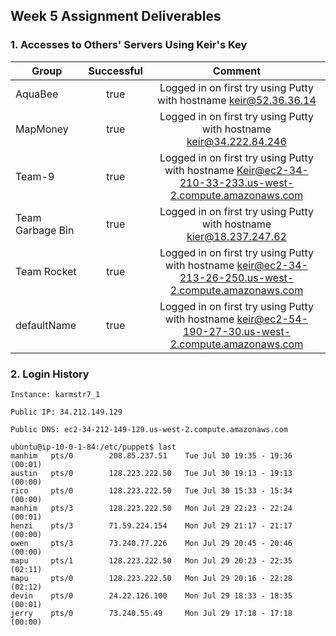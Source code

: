 ## Week 5 Assignment Deliverables

### 1. Accesses to Others' Servers Using Keir's Key
| Group             | Successful    | Comment                   |
| -------           | :---:         | :---:                     |
| AquaBee           |   true        | Logged in on first try using Putty with hostname keir@52.36.36.14     |
| MapMoney          |   true        | Logged in on first try using Putty with hostname keir@34.222.84.246   |
| Team-9            |   true        | Logged in on first try using Putty with hostname Keir@ec2-34-210-33-233.us-west-2.compute.amazonaws.com   |
| Team Garbage Bin  |   true        | Logged in on first try using Putty with hostname kier@18.237.247.62   |
| Team Rocket       |   true        | Logged in on first try using Putty with hostname keir@ec2-34-213-26-250.us-west-2.compute.amazonaws.com   |
| defaultName       |   true        | Logged in on first try using Putty with hostname keir@ec2-54-190-27-30.us-west-2.compute.amazonaws.com    |
    
### 2. Login History

`Instance: karmstr7_1`

``Public IP: 34.212.149.129``

``Public DNS: ec2-34-212-149-129.us-west-2.compute.amazonaws.com``

```
ubuntu@ip-10-0-1-84:/etc/puppet$ last
manhim   pts/0        208.85.237.51    Tue Jul 30 19:35 - 19:36  (00:01)
austin   pts/0        128.223.222.50   Tue Jul 30 19:13 - 19:13  (00:00)
rico     pts/0        128.223.222.50   Tue Jul 30 15:33 - 15:34  (00:00)
manhim   pts/3        128.223.222.50   Mon Jul 29 22:23 - 22:24  (00:01)
henzi    pts/3        71.59.224.154    Mon Jul 29 21:17 - 21:17  (00:00)
owen     pts/3        73.240.77.226    Mon Jul 29 20:45 - 20:46  (00:00)
mapu     pts/1        128.223.222.50   Mon Jul 29 20:23 - 22:35  (02:11)
mapu     pts/0        128.223.222.50   Mon Jul 29 20:16 - 22:28  (02:12)
devin    pts/0        24.22.126.100    Mon Jul 29 18:33 - 18:35  (00:01)
jerry    pts/0        73.240.55.49     Mon Jul 29 17:18 - 17:18  (00:00)
```